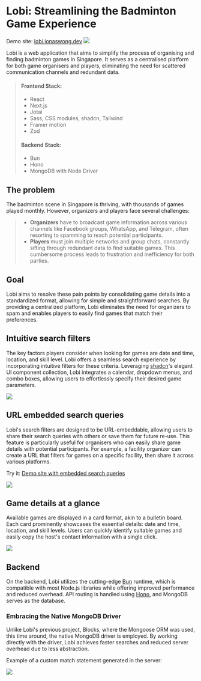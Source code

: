 # Lobi: Streamlining the Badminton Game Experience

Demo site: [lobi.jonaswong.dev](https://lobi.jonaswong.dev)
![](https://res.cloudinary.com/ds1s8ilcc/image/upload/v1709782140/Devsite/lobi/lobi-main_qnctkr.png)

Lobi is a web application that aims to simplify the process of organising and finding badminton games in Singapore. It serves as a centralised platform for both game organisers and players, eliminating the need for scattered communication channels and redundant data.

> #### Frontend Stack:
>
> - React
> - Next.js
> - Jotai
> - Sass, CSS modules, shadcn, Tailwind
> - Framer motion
> - Zod
>
> #### Backend Stack:
>
> - Bun
> - Hono
> - MongoDB with Node Driver

## The problem

The badminton scene in Singapore is thriving, with thousands of games played monthly. However, organizers and players face several challenges:

> - **Organizers** have to broadcast game information across various channels like Facebook groups, WhatsApp, and Telegram, often resorting to spamming to reach potential participants.
> - **Players** must join multiple networks and group chats, constantly sifting through redundant data to find suitable games.
>   This cumbersome process leads to frustration and inefficiency for both parties.

## Goal

Lobi aims to resolve these pain points by consolidating game details into a standardized format, allowing for simple and straightforward searches. By providing a centralized platform, Lobi eliminates the need for organizers to spam and enables players to easily find games that match their preferences.

## Intuitive search filters

The key factors players consider when looking for games are date and time, location, and skill level. Lobi offers a seamless search experience by incorporating intuitive filters for these criteria.
Leveraging [shadcn](https://ui.shadcn.com)'s elegant UI component collection, Lobi integrates a calendar, dropdown menus, and combo boxes, allowing users to effortlessly specify their desired game parameters.

![](https://res.cloudinary.com/ds1s8ilcc/image/upload/v1709791072/Devsite/lobi/Lobi-UIs_knexse.png)

## URL embedded search queries

Lobi's search filters are designed to be URL-embeddable, allowing users to share their search queries with others or save them for future re-use. This feature is particularly useful for organisers who can easily share game details with potential participants. For example, a facility organizer can create a URL that filters for games on a specific facility, then share it across various platforms.

Try it: [Demo site with embedded search queries](https://lobi.jonaswong.dev/?facilities=650525c7f4d936033e4f8847&skillLevels=Beginner%2CIntermediate%2CAdvanced%2CExpert&page=1)

![](https://res.cloudinary.com/ds1s8ilcc/image/upload/v1709791506/Devsite/lobi/lobi-url02_dmvzbx.png)

## Game details at a glance

Available games are displayed in a card format, akin to a bulletin board. Each card prominently showcases the essential details: date and time, location, and skill levels. Users can quickly identify suitable games and easily copy the host's contact information with a single click.

![](https://res.cloudinary.com/ds1s8ilcc/image/upload/c_scale,w_1000/v1709782127/Devsite/lobi/lobi-game01_ykl2ut.png)

## Backend

On the backend, Lobi utilizes the cutting-edge [Bun](https://bun.sh/) runtime, which is compatible with most Node.js libraries while offering improved performance and reduced overhead. API routing is handled using [Hono](https://hono.dev), and MongoDB serves as the database.

### Embracing the Native MongoDB Driver

Unlike Lobi's previous project, Blocks, where the Mongoose ORM was used, this time around, the native MongoDB driver is employed. By working directly with the driver, Lobi achieves faster searches and reduced server overhead due to less abstraction.

Example of a custom match statement generated in the server:

![](https://res.cloudinary.com/ds1s8ilcc/image/upload/v1709802570/Devsite/lobi/lobi-mongodriver01_ozucvi.png)
